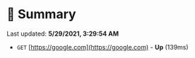 # 📖 Summary
Last updated: **5/29/2021, 3:29:54 AM**

- `GET` [https://google.com](https://google.com) - **Up** (139ms)
